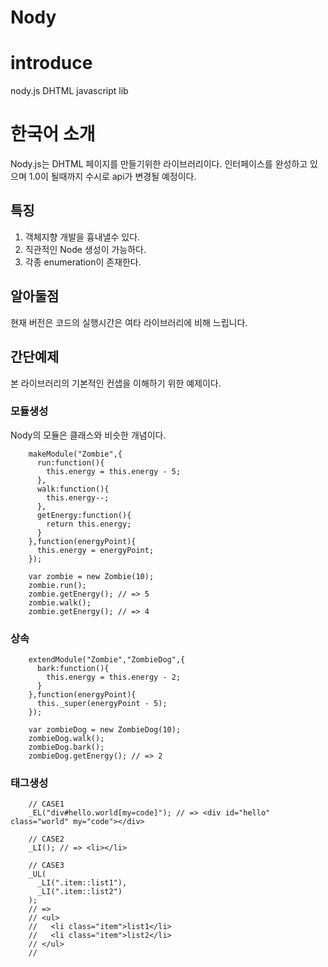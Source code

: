 Nody
====

# introduce #
nody.js DHTML javascript lib

# 한국어 소개 #
Nody.js는 DHTML 페이지를 만들기위한 라이브러리이다.
인터페이스를 완성하고 있으며 1.0이 될때까지 수시로 api가 변경될 예정이다.

## 특징 #
1. 객체지향 개발을 흉내낼수 있다.
2. 직관적인 Node 생성이 가능하다.
3. 각종 enumeration이 존재한다.

## 알아둘점 #
현재 버전은 코드의 실행시간은 여타 라이브러리에 비해 느립니다.

## 간단예제 #
본 라이브러리의 기본적인 컨샙을 이해하기 위한 예제이다.

### 모듈생성 #
Nody의 모듈은 클래스와 비슷한 개념이다.

        makeModule("Zombie",{
          run:function(){
            this.energy = this.energy - 5;
          },
          walk:function(){
            this.energy--;
          },
          getEnergy:function(){
            return this.energy;
          }
        },function(energyPoint){
          this.energy = energyPoint;
        });
        
        var zombie = new Zombie(10);
        zombie.run();
        zombie.getEnergy(); // => 5
        zombie.walk();
        zombie.getEnergy(); // => 4
        
### 상속 #
        
        extendModule("Zombie","ZombieDog",{
          bark:function(){
            this.energy = this.energy - 2;
          }
        },function(energyPoint){
          this._super(energyPoint - 5);
        });
        
        var zombieDog = new ZombieDog(10);
        zombieDog.walk();
        zombieDog.bark();
        zombieDog.getEnergy(); // => 2
        
### 태그생성 #
        
        // CASE1
        _EL("div#hello.world[my=code]"); // => <div id="hello" class="world" my="code"></div>
        
        // CASE2
        _LI(); // => <li></li>
        
        // CASE3
        _UL(
          _LI(".item::list1"),
          _LI(".item::list2")
        );
        // =>
        // <ul>
        //   <li class="item">list1</li>
        //   <li class="item">list2</li>
        // </ul>
        //
        

        






